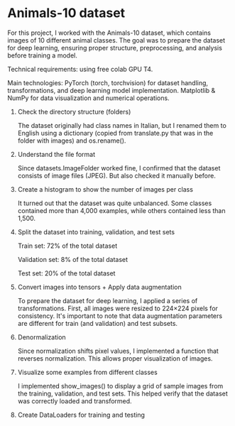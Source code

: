 # Animals-10 dataset
For this project, I worked with the Animals-10 dataset, which contains images of 10 different animal classes. The goal was to prepare the dataset for deep learning, ensuring proper structure, preprocessing, and analysis before training a model.


Technical requirements: using free colab GPU T4. 

Main technologies: PyTorch (torch, torchvision) for dataset handling, transformations, and deep learning model implementation.
Matplotlib & NumPy for data visualization and numerical operations.


1. Check the directory structure (folders)
   
   The dataset originally had class names in Italian, but I renamed them to English using a dictionary (copied from translate.py that was in the folder with images) and os.rename().
2. Understand the file format
   
   Since datasets.ImageFolder worked fine, I confirmed that the dataset consists of image files (JPEG). But also checked it manually before.
3. Create a histogram to show the number of images per class
   
   It turned out that the dataset was quite unbalanced. Some classes contained more than 4,000 examples, while others contained less than 1,500.
4. Split the dataset into training, validation, and test sets
   
   Train set: 72% of the total dataset
   
   Validation set: 8% of the total dataset
  
   Test set: 20% of the total dataset
  
7. Convert images into tensors + Apply data augmentation
   
   To prepare the dataset for deep learning, I applied a series of transformations. First, all images were resized to 224×224 pixels for consistency. It's important to note that data augmentation parameters are different for train (and validation) and test subsets.
8. Denormalization
    
   Since normalization shifts pixel values, I implemented a function that reverses normalization. This allows proper visualization of images.
9. Visualize some examples from different classes
    
   I implemented show_images() to display a grid of sample images from the training, validation, and test sets. This helped verify that the dataset was correctly loaded and transformed.
10. Create DataLoaders for training and testing
